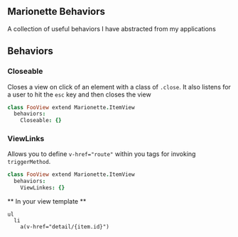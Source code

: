 Marionette Behaviors
--------

A collection of useful behaviors I have abstracted from my applications

## Behaviors

### Closeable

Closes a view on click of an element with a class of `.close`. It also listens for a user to hit the `esc` key and then closes the view

```coffeescript
class FooView extend Marionette.ItemView
  behaviors:
    Closeable: {}
```

### ViewLinks

Allows you to define `v-href="route"` within you tags for invoking `triggerMethod`.

```coffeescript
class FooView extend Marionette.ItemView
  behaviors:
    ViewLinkes: {}
```

** In your view template **
```jade
ul
  li
    a(v-href="detail/{item.id}")
```